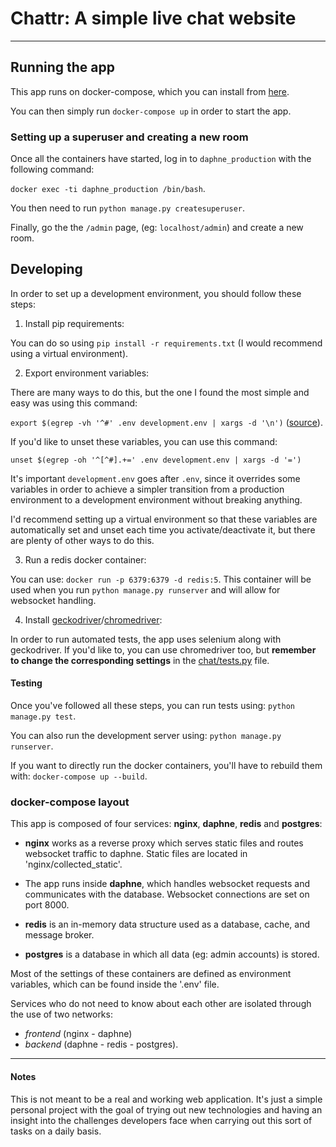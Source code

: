 # **Chattr**: A simple live chat website
----------
## Running the app

This app runs on docker-compose, which you can install from [here](https://docs.docker.com/compose/install/).

You can then simply run `docker-compose up` in order to start the app.

### Setting up a superuser and creating a new room

Once all the containers have started, log in to `daphne_production` with the following command:

`docker exec -ti daphne_production /bin/bash`.

You then need to run `python manage.py createsuperuser`.

Finally, go the the `/admin` page, (eg: `localhost/admin`) and create a new room.

## Developing

In order to set up a development environment, you should follow these steps:

1. Install pip requirements:
   
You can do so using `pip install -r requirements.txt`
(I would recommend using a virtual environment).

2. Export environment variables:

There are many ways to do this, but the one I found the most simple and easy was using this 
command:

 `export $(egrep -vh '^#' .env development.env | xargs -d '\n')` ([source](https://stackoverflow.com/questions/19331497/set-environment-variables-from-file-of-key-value-pairs)).

 If you'd like to unset these variables, you can use this command:

 `unset $(egrep -oh '^[^#].+=' .env development.env | xargs -d '=')`

It's important `development.env` goes after `.env`, since it overrides some variables in order to
achieve a simpler transition from a production environment to a development environment without breaking
anything.

I'd recommend setting up a virtual environment so that these variables are automatically set and unset each time you activate/deactivate it, but there are plenty of other ways to do this.

3. Run a redis docker container:

You can use: `docker run -p 6379:6379 -d redis:5`.
This container will be used when you run `python manage.py runserver` and
will allow for websocket handling.

4. Install [geckodriver](https://github.com/mozilla/geckodriver)/[chromedriver](https://chromedriver.chromium.org/):

In order to run automated tests, the app uses selenium along with geckodriver. If you'd like to, you can use chromedriver too, but **remember to change the corresponding settings** in the [chat/tests.py](chat/tests.py) file.

#### Testing

Once you've followed all these steps, you can run tests using: `python manage.py test`.

You can also run the development server using: `python manage.py runserver`.

If you want to directly run the docker containers, you'll have to rebuild them with: `docker-compose up --build`.

### docker-compose layout

This app is composed of four services: **nginx**, **daphne**, **redis** and **postgres**:

- **nginx** works as a reverse proxy which serves static files and routes websocket traffic to daphne.
Static files are located in 'nginx/collected_static'.

- The app runs inside **daphne**, which handles websocket requests and communicates with the database.
Websocket connections are set on port 8000.

- **redis** is an in-memory data structure used as a database, cache, and message broker.
  
- **postgres** is a database in which all data (eg: admin accounts) is stored.

Most of the settings of these containers are defined as environment variables, which
can be found inside the '.env' file.

Services who do not need to know about each other are isolated through the use of two networks:
- *frontend* (nginx - daphne)
- *backend* (daphne - redis - postgres).

----------

#### Notes

This is not meant to be a real and working web application. It's just a simple personal project
with the goal of trying out new technologies and having an insight into the challenges developers
face when carrying out this sort of tasks on a daily basis.
